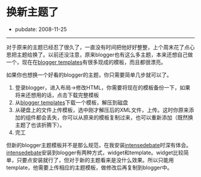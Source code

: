 # 换新主题了

- pubdate: 2008-11-25

--------------------------


对于原来的主题已经忍了很久了，一直没有时间把他好好整整，上个周末花了点心思把主题给换了。以前还没注意，原来blogger也有这么多主题，本来还想自己做一个，现在在[blogger templates](http://btemplates.com/)有很多现成的模板，而且都很漂亮。


如果你也想换一个好看的blogger的主题，你只需要简单几步就可以了。


1. 登录blogger，进入布局->修改HTML，你需要将现在的模板备份一下，如果将来还想用的话，点击下载完整模板
2. 从[blogger templates](http://btemplates.com/)下载一个模板，解压到磁盘
3. 从硬盘上的文件上传模板，选中刚才解压后的XML文件，上传。这时你原来添加的组件都会丢失，你可以从原来的模板复制过来，也可以重新添加（既然换主题了也该折腾下）。
4. 完工


但新的blogger主题模板并不是那么规范，在我安装[intensedebate](http://intensedebate.com/)时深有体会。[intensedebate](http://intensedebate.com/)安装到blogger有两种方式，widget和template。widget比较简单，只要点安装就行了，但对于新的主题看来是没什么效果。所以只能用template，他需要上传相应的主题模板，做修改后再复制到blogger中。
